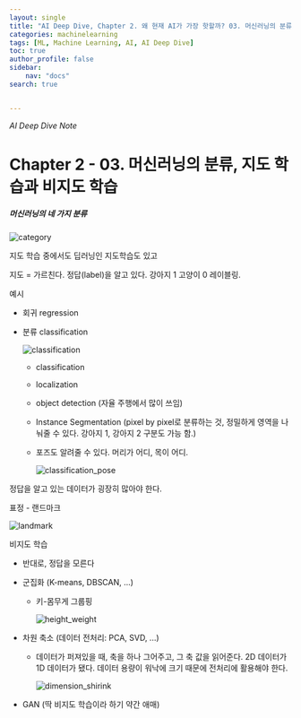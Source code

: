 ```yaml
---
layout: single
title: "AI Deep Dive, Chapter 2. 왜 현재 AI가 가장 핫할까? 03. 머신러닝의 분류, 지도학습과 비지도학습"
categories: machinelearning
tags: [ML, Machine Learning, AI, AI Deep Dive]
toc: true
author_profile: false
sidebar:
    nav: "docs"
search: true


---
```


*AI Deep Dive Note*



# Chapter 2 - 03. 머신러닝의 분류, 지도 학습과 비지도 학습



##### 머신러닝의 네 가지 분류

![category]({{site.url}}/images/$(filename)/category.png)





지도 학습 중에서도 딥러닝인 지도학습도 있고



지도 = 가르친다. 정답(label)을 알고 있다. 강아지 1 고양이 0 레이블링.



예시

 - 회귀 regression

 - 분류 classification

   ![classification]({{site.url}}/images/$(filename)/classification.png)

   - classification

   - localization

   - object detection (자율 주행에서 많이 쓰임)

   - Instance Segmentation (pixel by pixel로 분류하는 것, 정밀하게 영역을 나눠줄 수 있다. 강아지 1, 강아지 2 구분도 가능 함.)

   - 포즈도 알려줄 수 있다. 머리가 어디, 목이 어디.

     ![classification_pose]({{site.url}}/images/$(filename)/classification_pose.png)



정답을 알고 있는 데이터가 굉장히 많아야 한다.



표정 - 랜드마크

![landmark]({{site.url}}/images/$(filename)/landmark.png)





비지도 학습



- 반대로, 정답을 모른다

- 군집화 (K-means, DBSCAN, ...)

  - 키-몸무게 그룹핑

    ![height_weight]({{site.url}}/images/$(filename)/height_weight.png)

- 차원 축소 (데이터 전처리: PCA, SVD, ...)

  - 데이터가 퍼져있을 때, 축을 하나 그어주고, 그 축 값을 읽어준다. 2D 데이터가 1D 데이터가 됐다. 데이터 용량이 워낙에 크기 때문에 전처리에 활용해야 한다.

    ![dimension_shirink]({{site.url}}/images/$(filename)/dimension_shirink.png)

- GAN (딱 비지도 학습이라 하기 약간 애매)
